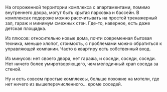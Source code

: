 ﻿---
layout: post
images: [ 2020-09-03_1.jpg, 2020-09-03_2.jpg ]
---

На огороженной территории комплекса с апартаментами, помимо внутреннего двора, могут быть крытая парковка и бассейн. В комплексах подороже можно рассчитывать на простой тренажерный зал, гараж и минимум смежных стен. Где-то, наверное, есть даже детская площадка.
 
Из плюсов: относительно новые дома, почти современная бытовая техника, меньше хлопот, стоимость, с проблемами можно обратиться к управляющей компании. Часто в квартиру есть собственный вход.
 
Из минусов: нет своего двора, нет гаража, и соседи, соседи, соседи. Нет ничего более умиротворяющего, чем мелодичный храп соседа за стеной.

Ну и есть совсем простые комплексы, больше похожие на мотели, где нет ничего из вышеперечисленного… кроме соседей.